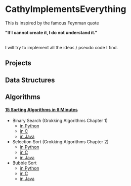 # CathyImplementsEverything
This is inspired by the famous Feynman quote 

**"If I cannot create it, I do not understand it."**

<br>
I will try to implement all the ideas / pseudo code I find.

## Projects

## Data Structures

## Algorithms
#### [15 Sorting Algorithms in 6 Minutes](https://www.youtube.com/watch?v=kPRA0W1kECg)
* Binary Search (Grokking Algorithms Chapter 1)
  * [in Python](https://github.com/cathyfu1215/CathyImplementsEverything/blob/main/binary_search.py)
  * [in C](https://github.com/cathyfu1215/CathyImplementsEverything/blob/main/binary_search.c)
  * [in Java](https://github.com/cathyfu1215/CathyImplementsEverything/blob/main/BinarySearch.java)
* Selection Sort (Grokking Algorithms Chapter 2)
  * [in Python](https://github.com/cathyfu1215/CathyImplementsEverything/blob/main/selection_sort.py)
  * [in C](https://github.com/cathyfu1215/CathyImplementsEverything/blob/main/selection_sort.c)
  * [in Java](https://github.com/cathyfu1215/CathyImplementsEverything/blob/main/SelectionSort.java)
* Bubble Sort
  * [in Python](https://github.com/cathyfu1215/CathyImplementsEverything/blob/main/bubble_sort.py)
  * [in C](https://github.com/cathyfu1215/CathyImplementsEverything/blob/main/bubble_sort.c)
  * [in Java](https://github.com/cathyfu1215/CathyImplementsEverything/blob/main/BubbleSort.java)
